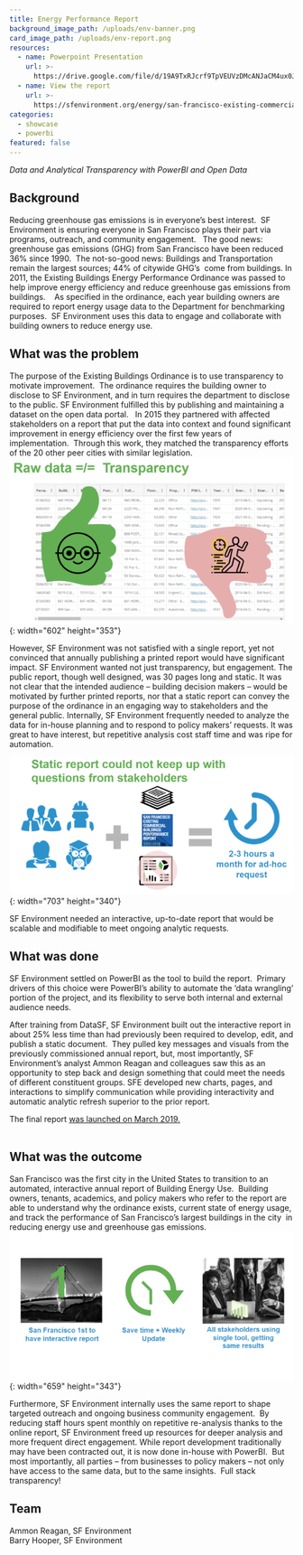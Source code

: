 ```yaml
---
title: Energy Performance Report
background_image_path: /uploads/env-banner.png
card_image_path: /uploads/env-report.png
resources:
  - name: Powerpoint Presentation
    url: >-
      https://drive.google.com/file/d/19A9TxRJcrf9TpVEUVzDMcANJaCM4ux0J/view?usp=sharing
  - name: View the report
    url: >-
      https://sfenvironment.org/energy/san-francisco-existing-commercial-buildings-performance-report
categories:
  - showcase
  - powerbi
featured: false
---
```


*Data and Analytical Transparency with PowerBI and Open Data*

## Background

Reducing greenhouse gas emissions is in everyone’s best interest. &nbsp;SF Environment is ensuring everyone in San Francisco plays their part via programs, outreach, and community engagement. &nbsp; The good news: greenhouse gas emissions (GHG) from San Francisco have been reduced 36% since 1990. &nbsp;The not-so-good news: Buildings and Transportation remain the largest sources; 44% of citywide GHG’s &nbsp;come from buildings. In 2011, the Existing Buildings Energy Performance Ordinance was passed to help improve energy efficiency and reduce greenhouse gas emissions from buildings. &nbsp; &nbsp;As specified in the ordinance, each year building owners are required to report energy usage data to the Department for benchmarking purposes. &nbsp;SF Environment uses this data to engage and collaborate with building owners to reduce energy use.

## What was the problem

The purpose of the Existing Buildings Ordinance is to use transparency to motivate improvement. &nbsp;The ordinance requires the building owner to disclose to SF Environment, and in turn requires the department to disclose to the public. SF Environment fulfilled this by publishing and maintaining a dataset on the open data portal. &nbsp; In 2015 they partnered with affected stakeholders on a report that put the data into context and found significant improvement in energy efficiency over the first few years of implementation. &nbsp;Through this work, they matched the transparency efforts of the 20 other peer cities with similar legislation.<br>![](/uploads/env-raw-data.png){: width="602" height="353"}

However, SF Environment was not satisfied with a single report, yet not convinced that annually publishing a printed report would have significant impact. SF Environment wanted not just transparency, but engagement. The public report, though well designed, was 30 pages long and static. It was not clear that the intended audience – building decision makers – would be motivated by further printed reports, nor that a static report can convey the purpose of the ordinance in an engaging way to stakeholders and the general public. Internally, SF Environment frequently needed to analyze the data for in-house planning and to respond to policy makers’ requests. It was great to have interest, but repetitive analysis cost staff time and was ripe for automation.&nbsp;

![](/uploads/env-statis-report.png){: width="703" height="340"}

SF Environment needed an interactive, up-to-date report that would be scalable and modifiable to meet ongoing analytic requests.

## What was done

SF Environment settled on PowerBI as the tool to build the report. &nbsp;Primary drivers of this choice were PowerBI’s ability to automate the ‘data wrangling’ portion of the project, and its flexibility to serve both internal and external audience needs.

After training from DataSF, SF Environment built out the interactive report in about 25% less time than had previously been required to develop, edit, and publish a static document. &nbsp;They pulled key messages and visuals from the previously commissioned annual report, but, most importantly, SF Environment’s analyst Ammon Reagan and colleagues saw this as an opportunity to step back and design something that could meet the needs of different constituent groups. SFE developed new charts, pages, and interactions to simplify communication while providing interactivity and automatic analytic refresh superior to the prior report. &nbsp;&nbsp;

The final report [was launched on March 2019.](https://sfenvironment.org/energy/san-francisco-existing-buildings-performance-report)<br>&nbsp;

## What was the outcome

San Francisco was the first city in the United States to transition to an automated, interactive annual report of Building Energy Use. &nbsp;Building owners, tenants, academics, and policy makers who refer to the report are able to understand why the ordinance exists, current state of energy usage, and track the performance of San Francisco’s largest buildings in the city &nbsp;in reducing energy use and greenhouse gas emissions.<br>![](/uploads/env-1-report.png){: width="659" height="343"}

Furthermore, SF Environment internally uses the same report to shape targeted outreach and ongoing business community engagement. &nbsp;By reducing staff hours spent monthly on repetitive re-analysis thanks to the online report, SF Environment freed up resources for deeper analysis and more frequent direct engagement. While report development traditionally may have been contracted out, it is now done in-house with PowerBI. &nbsp;But most importantly, all parties – from businesses to policy makers – not only have access to the same data, but to the same insights. &nbsp;Full stack transparency\!

## Team

Ammon Reagan, SF Environment<br>Barry Hooper, SF Environment

### &nbsp;